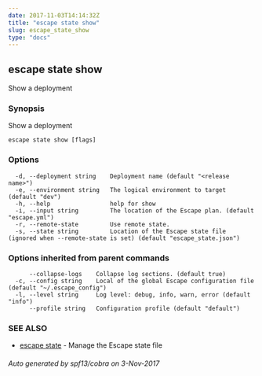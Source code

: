 ```yaml
---
date: 2017-11-03T14:14:32Z
title: "escape state show"
slug: escape_state_show
type: "docs"
---
```

## escape state show

Show a deployment

### Synopsis


Show a deployment

```
escape state show [flags]
```

### Options

```
  -d, --deployment string    Deployment name (default "<release name>")
  -e, --environment string   The logical environment to target (default "dev")
  -h, --help                 help for show
  -i, --input string         The location of the Escape plan. (default "escape.yml")
  -r, --remote-state         Use remote state.
  -s, --state string         Location of the Escape state file (ignored when --remote-state is set) (default "escape_state.json")
```

### Options inherited from parent commands

```
      --collapse-logs    Collapse log sections. (default true)
  -c, --config string    Local of the global Escape configuration file (default "~/.escape_config")
  -l, --level string     Log level: debug, info, warn, error (default "info")
      --profile string   Configuration profile (default "default")
```

### SEE ALSO
* [escape state](../escape_state/)	 - Manage the Escape state file

###### Auto generated by spf13/cobra on 3-Nov-2017
